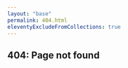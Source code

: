 ```yaml
---
layout: "base"
permalink: 404.html
eleventyExcludeFromCollections: true
---
```


## 404: Page not found
